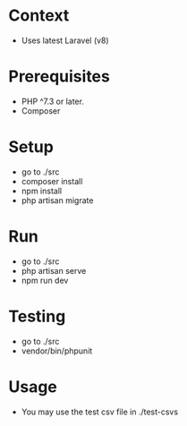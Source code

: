 # Context
- Uses latest Laravel (v8)

# Prerequisites
- PHP ^7.3 or later.
- Composer

# Setup
- go to ./src
- composer install
- npm install
- php artisan migrate

# Run
- go to ./src
- php artisan serve
- npm run dev

# Testing
- go to ./src
- vendor/bin/phpunit

# Usage
- You may use the test csv file in ./test-csvs